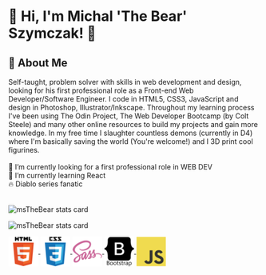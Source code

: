# 👋 Hi, I'm Michal 'The Bear' Szymczak! 👋
## 🚀 About Me

Self-taught, problem solver with skills in web development and design, looking for his first professional role as a Front-end Web Developer/Software Engineer. I code in HTML5, CSS3, JavaScript and design in Photoshop, Illustrator/Inkscape. Throughout my learning process I've been using The Odin Project, The Web Developer Bootcamp (by Colt Steele) and many other online resources to build my projects and gain more knowledge.
In my free time I slaughter countless demons (currently in D4) where I'm basically saving the world (You're welcome!) and I 3D print cool figurines.
<br><br>
🔭 I’m currently looking for a first professional role in WEB DEV<br>
🌱 I’m currently learning React<br>
🔥 Diablo series fanatic <br>
<br>

<p>
<img align="center" src="https://github-readme-stats.vercel.app/api?username=msTheBear&show_icons=true&theme=default&title_color=ffffff&text_color=ffffff&bg_color=0d1117ff&hide_border=false" alt="msTheBear stats card" /></p>
<p>
<img align="center" src="https://github-readme-stats.vercel.app/api/top-langs?username=msTheBear&theme=default&title_color=ffffff&text_color=ffffff&bg_color=0d1117ff&hide_border=false&layout=compact" alt="msTheBear stats card" /></p>
<a href="https://www.w3.org/html/" target="blank">
<img align="center" src="https://raw.githubusercontent.com/devicons/devicon/master/icons/html5/html5-original-wordmark.svg" alt="Html5" height="60" width="60" />
</a>
<a href="https://www.w3schools.com/css/" target="blank">
<img align="center" src="https://raw.githubusercontent.com/devicons/devicon/master/icons/css3/css3-original-wordmark.svg" alt="Css3" height="60" width="60" />
</a>
<a href="https://sass-lang.com" target="blank">
<img align="center" src="https://raw.githubusercontent.com/devicons/devicon/master/icons/sass/sass-original.svg" alt="Sass" height="60" width="60" />
</a>
<a href="https://getbootstrap.com" target="blank">
<img align="center" src="https://raw.githubusercontent.com/devicons/devicon/master/icons/bootstrap/bootstrap-plain-wordmark.svg" alt="Bootstrap" height="60" width="60" />
</a>
<a href="https://developer.mozilla.org/en-US/docs/Web/JavaScript" target="blank">
<img align="center" src="https://raw.githubusercontent.com/devicons/devicon/master/icons/javascript/javascript-original.svg" alt="JavaScript" height="60" width="60" />
</a>
